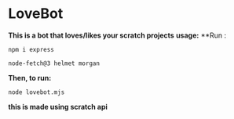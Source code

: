 # LoveBot #
**This is a bot that loves/likes your scratch projects**
**usage:**
**Run :
```Sh
npm i express
```

```Sh
node-fetch@3 helmet morgan
```

**Then, to run:**
```Sh
node lovebot.mjs
```

**this is made using scratch api**


